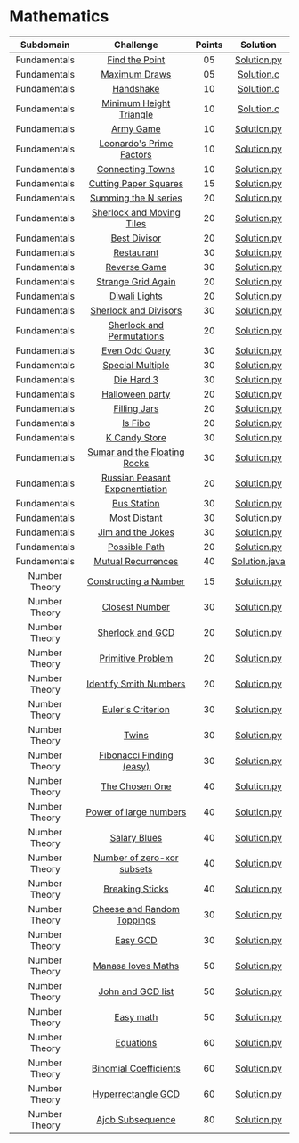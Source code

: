 # Mathematics

|        Subdomain        |                                                              Challenge                                                              | Points |                                                                                  Solution                                                                                 |
|:-----------------------:|:-----------------------------------------------------------------------------------------------------------------------------------:|:------:|:-------------------------------------------------------------------------------------------------------------------------------------------------------------------------:|
|         Fundamentals          | [Find the Point](https://www.hackerrank.com/challenges/find-point/problem)                               |   05   | [Solution.py](https://github.com/sidou06/hackerrank-solutions/blob/main/Mathematics/Fundamentals/Find%20the%20Point/Solution.py)                          |
|         Fundamentals          | [Maximum Draws](https://www.hackerrank.com/challenges/maximum-draws/problem)                               |   05   | [Solution.c](https://github.com/sidou06/hackerrank-solutions/blob/main/Mathematics/Fundamentals/Maximum%20Draws/Solution.c)   |
|         Fundamentals          | [Handshake](https://www.hackerrank.com/challenges/handshake/problem)                               |   10   | [Solution.c](https://github.com/sidou06/hackerrank-solutions/blob/main/Mathematics/Fundamentals/Handshake/Solution.c)                          |
|         Fundamentals          | [Minimum Height Triangle](https://www.hackerrank.com/challenges/lowest-triangle/problem)                               |   10   | [Solution.c](https://github.com/sidou06/hackerrank-solutions/blob/main/Mathematics/Fundamentals/Minimum%20Height%20Triangle/Solution.c)   |
|         Fundamentals          | [Army Game](https://www.hackerrank.com/challenges/game-with-cells/problem)                               |   10   | [Solution.py](https://github.com/sidou06/hackerrank-solutions/blob/main/Mathematics/Fundamentals/Army%20Game/Solution.py)                          |
|         Fundamentals          | [Leonardo's Prime Factors](https://www.hackerrank.com/challenges/leonardo-and-prime/problem)                               |   10   | [Solution.py](https://github.com/sidou06/hackerrank-solutions/blob/main/Mathematics/Fundamentals/Leonardo's%20Prime%20Factors/Solution.py)   |
|         Fundamentals          | [Connecting Towns](https://www.hackerrank.com/challenges/connecting-towns/problem)                               |   10   | [Solution.py](https://github.com/sidou06/hackerrank-solutions/blob/main/Mathematics/Fundamentals/Connecting%20Towns/Solution.py)                          |
|         Fundamentals          | [Cutting Paper Squares](https://www.hackerrank.com/challenges/p1-paper-cutting/problem)                               |   15   | [Solution.py](https://github.com/sidou06/hackerrank-solutions/blob/main/Mathematics/Fundamentals/Cutting%20Paper%20Squares/Solution.py)   |
|         Fundamentals          | [Summing the N series](https://www.hackerrank.com/challenges/summing-the-n-series/problem)                               |   20   | [Solution.py](https://github.com/sidou06/hackerrank-solutions/blob/main/Mathematics/Fundamentals/Summing%20the%20N%20series/Solution.py)                          |
|         Fundamentals          | [Sherlock and Moving Tiles](https://www.hackerrank.com/challenges/sherlock-and-moving-tiles/problem)     |   20   | [Solution.py](https://github.com/sidou06/hackerrank-solutions/blob/main/Mathematics/Fundamentals/Sherlock%20and%20Moving%20Tiles/Solution.py)   |
|         Fundamentals          | [Best Divisor](https://www.hackerrank.com/challenges/best-divisor/problem)                               |   20   | [Solution.py](https://github.com/sidou06/hackerrank-solutions/blob/main/Mathematics/Fundamentals/Best%20Divisor/Solution.py)                          |
|         Fundamentals          | [Restaurant](https://www.hackerrank.com/challenges/restaurant/problem)                               |   30   | [Solution.py](https://github.com/sidou06/hackerrank-solutions/blob/main/Mathematics/Fundamentals/Restaurant/Solution.py)   |
|         Fundamentals          | [Reverse Game](https://www.hackerrank.com/challenges/reverse-game/problem)                               |   30   | [Solution.py](https://github.com/sidou06/hackerrank-solutions/blob/main/Mathematics/Fundamentals/Reverse%20Game/Solution.py)                          |
|         Fundamentals          | [Strange Grid Again](https://www.hackerrank.com/challenges/strange-grid/problem)                               |   20   | [Solution.py](https://github.com/sidou06/hackerrank-solutions/blob/main/Mathematics/Fundamentals/Strange%20Grid%20Again/Solution.py)   |
|         Fundamentals          | [Diwali Lights](https://www.hackerrank.com/challenges/diwali-lights/problem)                               |   20   | [Solution.py](https://github.com/sidou06/hackerrank-solutions/blob/main/Mathematics/Fundamentals/Diwali%20Lights/Solution.py)                          |
|         Fundamentals          | [Sherlock and Divisors](https://www.hackerrank.com/challenges/sherlock-and-divisors/problem)                               |   30   | [Solution.py](https://github.com/sidou06/hackerrank-solutions/blob/main/Mathematics/Fundamentals/Sherlock%20and%20Divisors/Solution.py)   |
|         Fundamentals          | [Sherlock and Permutations](https://www.hackerrank.com/challenges/sherlock-and-permutations/problem)     |   20   | [Solution.py](https://github.com/sidou06/hackerrank-solutions/blob/main/Mathematics/Fundamentals/Sherlock%20and%20Permutations/Solution.py)                          |
|         Fundamentals          | [Even Odd Query](https://www.hackerrank.com/challenges/even-odd-query/problem)                               |   30   | [Solution.py](https://github.com/sidou06/hackerrank-solutions/blob/main/Mathematics/Fundamentals/Even%20Odd%20Query/Solution.py)   |
|         Fundamentals          | [Special Multiple](https://www.hackerrank.com/challenges/special-multiple/problem)                               |   30   | [Solution.py](https://github.com/sidou06/hackerrank-solutions/blob/main/Mathematics/Fundamentals/Special%20Multiple/Solution.py)                          |
|         Fundamentals          | [Die Hard 3](https://www.hackerrank.com/challenges/die-hard-3/problem)                               |   30   | [Solution.py](https://github.com/sidou06/hackerrank-solutions/blob/main/Mathematics/Fundamentals/Die%20Hard%203/Solution.py)   |
|         Fundamentals          | [Halloween party](https://www.hackerrank.com/challenges/halloween-party/problem)                               |   20   | [Solution.py](https://github.com/sidou06/hackerrank-solutions/blob/main/Mathematics/Fundamentals/Halloween%20party/Solution.py)   |
|         Fundamentals          | [Filling Jars](https://www.hackerrank.com/challenges/filling-jars/problem)                               |   20   | [Solution.py](https://github.com/sidou06/hackerrank-solutions/blob/main/Mathematics/Fundamentals/Filling%20Jars/Solution.py)                          |
|         Fundamentals          | [Is Fibo](https://www.hackerrank.com/challenges/is-fibo/problem)                               |   20   | [Solution.py](https://github.com/sidou06/hackerrank-solutions/blob/main/Mathematics/Fundamentals/Is%20Fibo/Solution.py)   |
|         Fundamentals          | [K Candy Store](https://www.hackerrank.com/challenges/k-candy-store/problem)                               |   30   | [Solution.py](https://github.com/sidou06/hackerrank-solutions/blob/main/Mathematics/Fundamentals/K%20Candy%20Store/Solution.py)                          |
|         Fundamentals          | [Sumar and the Floating Rocks](https://www.hackerrank.com/challenges/harry-potter-and-the-floating-rocks/problem)|   30   | [Solution.py](https://github.com/sidou06/hackerrank-solutions/blob/main/Mathematics/Fundamentals/Sumar%20and%20the%20Floating%20Rocks/Solution.py)   |
|         Fundamentals          | [Russian Peasant Exponentiation](https://www.hackerrank.com/challenges/russian-peasant-exponentiation/problem)|   20   | [Solution.py](https://github.com/sidou06/hackerrank-solutions/blob/main/Mathematics/Fundamentals/Russian%20Peasant%20Exponentiation/Solution.py)                          |
|         Fundamentals          | [Bus Station](https://www.hackerrank.com/challenges/bus-station/problem)                               |   30   | [Solution.py](https://github.com/sidou06/hackerrank-solutions/blob/main/Mathematics/Fundamentals/Bus%20Station/Solution.py)   |
|         Fundamentals          | [Most Distant](https://www.hackerrank.com/challenges/most-distant/problem)                               |   30   | [Solution.py](https://github.com/sidou06/hackerrank-solutions/blob/main/Mathematics/Fundamentals/Most%20Distant/Solution.py)                          |
|         Fundamentals          | [Jim and the Jokes](https://www.hackerrank.com/challenges/jim-and-the-jokes/problem)                               |   30   | [Solution.py](https://github.com/sidou06/hackerrank-solutions/blob/main/Mathematics/Fundamentals/Jim%20and%20the%20Jokes/Solution.py)   |
|         Fundamentals          | [Possible Path](https://www.hackerrank.com/challenges/possible-path/problem)                               |   20   | [Solution.py](https://github.com/sidou06/hackerrank-solutions/blob/main/Mathematics/Fundamentals/Possible%20Path/Solution.py)                          |
|         Fundamentals          | [Mutual Recurrences](https://www.hackerrank.com/challenges/mutual-recurrences/problem)                               |   40   | [Solution.java](https://github.com/sidou06/hackerrank-solutions/blob/main/Mathematics/Fundamentals/Mutual%20Recurrences/Solution.java)   |
|         Number Theory          | [Constructing a Number](https://www.hackerrank.com/challenges/constructing-a-number/problem)                               |   15   | [Solution.py](https://github.com/sidou06/hackerrank-solutions/blob/main/Mathematics/Number%20Theory/Constructing%20a%20Number/Solution.py)                          |
|         Number Theory          | [Closest Number](https://www.hackerrank.com/challenges/closest-number/problem)                               |   30   | [Solution.py](https://github.com/sidou06/hackerrank-solutions/blob/main/Mathematics/Number%20Theory/Closest%20Number/Solution.py)                          |
|         Number Theory          | [Sherlock and GCD](https://www.hackerrank.com/challenges/sherlock-and-gcd/problem)                               |   20   | [Solution.py](https://github.com/sidou06/hackerrank-solutions/blob/main/Mathematics/Number%20Theory/Sherlock%20and%20GCD/Solution.py)                          |
|         Number Theory          | [Primitive Problem](https://www.hackerrank.com/challenges/primitive-problem/problem)                               |   20   | [Solution.py](https://github.com/sidou06/hackerrank-solutions/blob/main/Mathematics/Number%20Theory/Primitive%20Problem/Solution.py)                          |
|         Number Theory          | [Identify Smith Numbers](https://www.hackerrank.com/challenges/identify-smith-numbers/problem)                               |   20   | [Solution.py](https://github.com/sidou06/hackerrank-solutions/blob/main/Mathematics/Number%20Theory/Identify%20Smith%20Numbers/Solution.py)                          |
|         Number Theory          | [Euler's Criterion](https://www.hackerrank.com/challenges/eulers-criterion/problem)                               |   30   | [Solution.py](https://github.com/sidou06/hackerrank-solutions/blob/main/Mathematics/Number%20Theory/Euler's%20Criterion/Solution.py)                          |
|         Number Theory          | [Twins](https://www.hackerrank.com/challenges/twins/problem)                               |   30   | [Solution.py](https://github.com/sidou06/hackerrank-solutions/blob/main/Mathematics/Number%20Theory/Twins/Solution.py)                          |
|         Number Theory          | [Fibonacci Finding (easy)](https://www.hackerrank.com/challenges/fibonacci-finding-easy/problem)        |   30   | [Solution.py](https://github.com/sidou06/hackerrank-solutions/blob/main/Mathematics/Number%20Theory/Fibonacci%20Finding%20(easy)/Solution.py)                          |
|         Number Theory          | [The Chosen One](https://www.hackerrank.com/challenges/the-chosen-one/problem)                               |   40   | [Solution.py](https://github.com/sidou06/hackerrank-solutions/blob/main/Mathematics/Number%20Theory/The%20Chosen%20One/Solution.py)                          |
|         Number Theory          | [Power of large numbers](https://www.hackerrank.com/challenges/power-of-large-numbers/problem)                               |   40   | [Solution.py](https://github.com/sidou06/hackerrank-solutions/blob/main/Mathematics/Number%20Theory/Power%20of%20large%20numbers/Solution.py)                          |
|         Number Theory          | [Salary Blues](https://www.hackerrank.com/challenges/salary-blues/problem)                               |   40   | [Solution.py](https://github.com/sidou06/hackerrank-solutions/blob/main/Mathematics/Number%20Theory/Salary%20Blues/Solution.py)                          |
|         Number Theory          | [Number of zero-xor subsets](https://www.hackerrank.com/challenges/number-of-subsets/problem)                               |   40   | [Solution.py](https://github.com/sidou06/hackerrank-solutions/blob/main/Mathematics/Number%20Theory/Number%20of%20zero-xor%20subsets/Solution.py)                          |
|         Number Theory          | [Breaking Sticks](https://www.hackerrank.com/challenges/breaking-sticks/problem)                               |   40   | [Solution.py](https://github.com/sidou06/hackerrank-solutions/blob/main/Mathematics/Number%20Theory/Breaking%20Sticks/Solution.py)                          |
|         Number Theory          | [Cheese and Random Toppings](https://www.hackerrank.com/challenges/cheese-and-random-toppings/problem)    |   30   | [Solution.py](https://github.com/sidou06/hackerrank-solutions/blob/main/Mathematics/Number%20Theory/Cheese%20and%20Random%20Toppings/Solution.py)                          |
|         Number Theory          | [Easy GCD](https://www.hackerrank.com/challenges/easy-gcd-1/problem)                               |   30   | [Solution.py](https://github.com/sidou06/hackerrank-solutions/blob/main/Mathematics/Number%20Theory/Easy%20GCD/Solution.py)                          |
|         Number Theory          | [Manasa loves Maths](https://www.hackerrank.com/challenges/manasa-loves-maths/problem)                               |   50   | [Solution.py](https://github.com/sidou06/hackerrank-solutions/blob/main/Mathematics/Number%20Theory/Manasa%20loves%20Maths/Solution.py)                          |
|         Number Theory          | [John and GCD list](https://www.hackerrank.com/challenges/john-and-gcd-list/problem)                               |   50   | [Solution.py](https://github.com/sidou06/hackerrank-solutions/blob/main/Mathematics/Number%20Theory/John%20and%20GCD%20list/Solution.py)                          |
|         Number Theory          | [Easy math](https://www.hackerrank.com/challenges/easy-math/problem)                               |   50   | [Solution.py](https://github.com/sidou06/hackerrank-solutions/blob/main/Mathematics/Number%20Theory/Easy%20math/Solution.py)                          |
|         Number Theory          | [Equations](https://www.hackerrank.com/challenges/equations/problem)                               |   60   | [Solution.py](https://github.com/sidou06/hackerrank-solutions/blob/main/Mathematics/Number%20Theory/Equations/Solution.py)                          |
|         Number Theory          | [Binomial Coefficients](https://www.hackerrank.com/challenges/binomial-coefficients/problem)                               |   60   | [Solution.py](https://github.com/sidou06/hackerrank-solutions/blob/main/Mathematics/Number%20Theory/Binomial%20Coefficients/Solution.py)                          |
|         Number Theory          | [Hyperrectangle GCD](https://www.hackerrank.com/challenges/hyperrectangle-gcd/problem)                               |   60   | [Solution.py](https://github.com/sidou06/hackerrank-solutions/blob/main/Mathematics/Number%20Theory/Hyperrectangle%20GCD/Solution.py)                          |
|         Number Theory          | [Ajob Subsequence](https://www.hackerrank.com/challenges/ajob-subsequence/problem)                               |   80   | [Solution.py](https://github.com/sidou06/hackerrank-solutions/blob/main/Mathematics/Number%20Theory/Ajob%20Subsequence/Solution.py)                          |